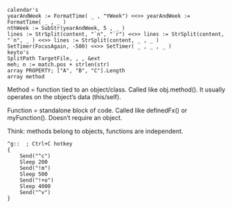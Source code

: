 ```ahk
calendar's
yearAndWeek := FormatTime( _ , "YWeek") <<>> yearAndWeek := FormatTime( _ , _ )
nthWeek := SubStr(yearAndWeek, 5 , _ )
lines := StrSplit(content, "`n", "`r") <<>> lines := StrSplit(content, "`n", _ ) <<>> lines := StrSplit(content, _ , _ )
SetTimer(FocusAgain, -500) <<>> SetTimer( _ , _ , _ )
keyto's
SplitPath TargetFile, , , &ext
meh; n := match.pos + strlen(str)    
array PROPERTY; ["A", "B", "C"].Length
array method
```
Method = function tied to an object/class. Called like obj.method(). It usually operates on the object’s data (this/self).

Function = standalone block of code. Called like definedFx() or myFunction(). Doesn’t require an object.

Think: methods belong to objects, functions are independent.

```ahk
^g::  ; Ctrl+C hotkey
{
    Send("^c")
    Sleep 200
    Send("!m")
    Sleep 500
    Send("!+o")
    Sleep 4000
    Send("^v")
}
```
